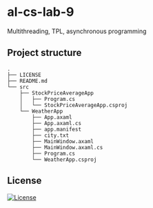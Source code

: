 # **al-cs-lab-9**
Multithreading, TPL, asynchronous programming

## Project structure
```
.
├── LICENSE
├── README.md
└── src
    ├── StockPriceAverageApp
    │   ├── Program.cs
    │   └── StockPriceAverageApp.csproj
    └── WeatherApp
        ├── App.axaml
        ├── App.axaml.cs
        ├── app.manifest
        ├── city.txt
        ├── MainWindow.axaml
        ├── MainWindow.axaml.cs
        ├── Program.cs
        └── WeatherApp.csproj
```

## License
[![License](https://img.shields.io/badge/GNU_GPL-v3-red?logo=gnu)](./LICENSE)
